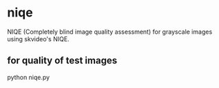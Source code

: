 # niqe
NIQE (Completely blind image quality assessment) for grayscale images using skvideo's NIQE.

## for quality of test images
python niqe.py 
